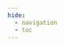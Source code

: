 ```yaml
---
hide:
  - navigation
  - toc
---
```


<div class="gallery">
	
</div> 


<script>


function init(){
	counter = 0;
	sectionData.forEach(function(row) {
		let galleryItem = document.createElement('div');
		galleryItem.className = 'gallery-item';

		let link = document.createElement('a');
		link.href = 'workshop/?workshopid='+counter; // Assuming the second column in the sheet is the URL
		counter++;

		let img = document.createElement('img');
		img.src = '../learn/images/'+row[4]; // Assuming the first column in the sheet is the image name
		img.alt = row[1]; // Assuming the third column in the sheet is the alt text

		let caption = document.createElement('div');
		caption.className = 'caption';
		caption.innerHTML = row[0]+'<br>'+row[1]; 
		
		img.style.filter = "grayscale(100%)";
		img.onmouseover = function() {
			img.style.filter = "grayscale(0%)";
		}
		img.onmouseout = function() {
			img.style.filter = "grayscale(100%)";
		}
		caption.onmouseover = function() {
			img.style.filter = "grayscale(0%)";
		}
		caption.onmouseout = function() {
			img.style.filter = "grayscale(100%)";
		}

		link.appendChild(img);
		link.appendChild(caption);
		galleryItem.appendChild(link);

		document.querySelector('.gallery').appendChild(galleryItem);
		let tags = row[7]; // Assuming the ninth column in the sheet contains the tags
		if (tags) {
			let tagList = tags.split(','); // Split the tags by comma
			let tagContainer = document.createElement('div');
			tagContainer.className = 'tag-container';

			tagList.forEach(function(tag) {
				let tagItem = document.createElement('div');
				tagItem.className = 'tag';
				tagItem.textContent = tag.trim();

				tagContainer.appendChild(tagItem);
			});

			// galleryItem.appendChild(tagContainer);
			document.querySelector('.gallery').appendChild(tagContainer);
		}

	});
}

</script>